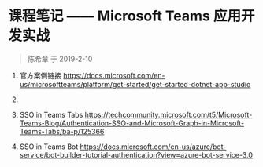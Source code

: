 # 课程笔记 —— Microsoft Teams 应用开发实战

> 陈希章 于 2019-2-10

1. 官方案例链接 <https://docs.microsoft.com/en-us/microsoftteams/platform/get-started/get-started-dotnet-app-studio>
1. 

2. SSO in Teams Tabs <https://techcommunity.microsoft.com/t5/Microsoft-Teams-Blog/Authentication-SSO-and-Microsoft-Graph-in-Microsoft-Teams-Tabs/ba-p/125366>
1. SSO in Teams Bot <https://docs.microsoft.com/en-us/azure/bot-service/bot-builder-tutorial-authentication?view=azure-bot-service-3.0>
